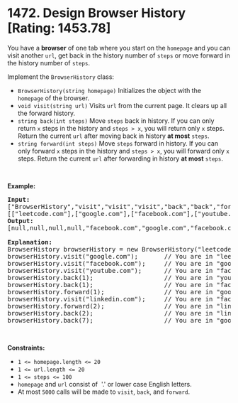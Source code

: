 # 1472. Design Browser History [Rating: 1453.78]

<p>You have a <strong>browser</strong> of one tab where you start on the <code>homepage</code> and you can visit another <code>url</code>, get back in the history number of <code>steps</code> or move forward in the history number of <code>steps</code>.</p>

<p>Implement the <code>BrowserHistory</code> class:</p>

<ul>
	<li><code>BrowserHistory(string homepage)</code> Initializes the object with the <code>homepage</code>&nbsp;of the browser.</li>
	<li><code>void visit(string url)</code>&nbsp;Visits&nbsp;<code>url</code> from the current page. It clears up all the forward history.</li>
	<li><code>string back(int steps)</code>&nbsp;Move <code>steps</code> back in history. If you can only return <code>x</code> steps in the history and <code>steps &gt; x</code>, you will&nbsp;return only <code>x</code> steps. Return the current <code>url</code>&nbsp;after moving back in history <strong>at most</strong> <code>steps</code>.</li>
	<li><code>string forward(int steps)</code>&nbsp;Move <code>steps</code> forward in history. If you can only forward <code>x</code> steps in the history and <code>steps &gt; x</code>, you will&nbsp;forward only&nbsp;<code>x</code> steps. Return the current <code>url</code>&nbsp;after forwarding in history <strong>at most</strong> <code>steps</code>.</li>
</ul>

<p>&nbsp;</p>
<p><strong class="example">Example:</strong></p>

<pre>
<b>Input:</b>
[&quot;BrowserHistory&quot;,&quot;visit&quot;,&quot;visit&quot;,&quot;visit&quot;,&quot;back&quot;,&quot;back&quot;,&quot;forward&quot;,&quot;visit&quot;,&quot;forward&quot;,&quot;back&quot;,&quot;back&quot;]
[[&quot;leetcode.com&quot;],[&quot;google.com&quot;],[&quot;facebook.com&quot;],[&quot;youtube.com&quot;],[1],[1],[1],[&quot;linkedin.com&quot;],[2],[2],[7]]
<b>Output:</b>
[null,null,null,null,&quot;facebook.com&quot;,&quot;google.com&quot;,&quot;facebook.com&quot;,null,&quot;linkedin.com&quot;,&quot;google.com&quot;,&quot;leetcode.com&quot;]

<b>Explanation:</b>
BrowserHistory browserHistory = new BrowserHistory(&quot;leetcode.com&quot;);
browserHistory.visit(&quot;google.com&quot;);       // You are in &quot;leetcode.com&quot;. Visit &quot;google.com&quot;
browserHistory.visit(&quot;facebook.com&quot;);     // You are in &quot;google.com&quot;. Visit &quot;facebook.com&quot;
browserHistory.visit(&quot;youtube.com&quot;);      // You are in &quot;facebook.com&quot;. Visit &quot;youtube.com&quot;
browserHistory.back(1);                   // You are in &quot;youtube.com&quot;, move back to &quot;facebook.com&quot; return &quot;facebook.com&quot;
browserHistory.back(1);                   // You are in &quot;facebook.com&quot;, move back to &quot;google.com&quot; return &quot;google.com&quot;
browserHistory.forward(1);                // You are in &quot;google.com&quot;, move forward to &quot;facebook.com&quot; return &quot;facebook.com&quot;
browserHistory.visit(&quot;linkedin.com&quot;);     // You are in &quot;facebook.com&quot;. Visit &quot;linkedin.com&quot;
browserHistory.forward(2);                // You are in &quot;linkedin.com&quot;, you cannot move forward any steps.
browserHistory.back(2);                   // You are in &quot;linkedin.com&quot;, move back two steps to &quot;facebook.com&quot; then to &quot;google.com&quot;. return &quot;google.com&quot;
browserHistory.back(7);                   // You are in &quot;google.com&quot;, you can move back only one step to &quot;leetcode.com&quot;. return &quot;leetcode.com&quot;
</pre>

<p>&nbsp;</p>
<p><strong>Constraints:</strong></p>

<ul>
	<li><code>1 &lt;= homepage.length &lt;= 20</code></li>
	<li><code>1 &lt;= url.length &lt;= 20</code></li>
	<li><code>1 &lt;= steps &lt;= 100</code></li>
	<li><code>homepage</code> and <code>url</code> consist of&nbsp; &#39;.&#39; or lower case English letters.</li>
	<li>At most <code>5000</code>&nbsp;calls will be made to <code>visit</code>, <code>back</code>, and <code>forward</code>.</li>
</ul>
